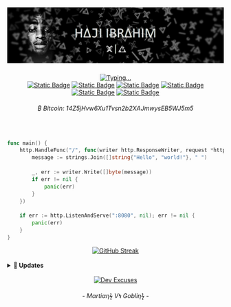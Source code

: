 <!-- Personal profile banner-->
<h1 align="center">
    <img src=".github/hajisml_gh_banner2.png" alt="Profile banner"/>
</h1>

<!-- Typing svg presentation-->
<div align="center">
    <a href="https://git.io/typing-svg">
        <img src="https://readme-typing-svg.demolab.com?font=Fira+Sans&size=22&duration=4000&pause=1000&color=F5F5F5&center=true&vCenter=true&random=false&width=410&lines=We+Δre+Ͷot+Ͳhe+Ϟαϻe,+I'ϻ+Δ+ϻαrtiαη;-+lil+Wαyηe+-" alt="Typing..." />
    </a>
</div>
<div align="center" >
    <a href="https://linkedin.com/in/hajisml"><img alt="Static Badge" src="https://img.shields.io/badge/LinkedIn-0077B5?style=for-the-badge&logo=linkedin&logoColor=white"></a>
    <a href="https://www.youtube.com/@hajsml"><img alt="Static Badge" src="https://img.shields.io/badge/YouTube-FF0000?style=for-the-badge&logo=youtube&logoColor=white"></a>
    <a href="https://www.twitch.tv/hajisml"><img alt="Static Badge" src="https://img.shields.io/badge/Twitch-6441A4?style=for-the-badge&logo=twitch&logoColor=white"></a>
    <a href="https://medium.com/@hajisml"><img alt="Static Badge" src="https://img.shields.io/badge/Medium-000000?style=for-the-badge&logo=medium&logoColor=white"></a>
    <a href="https://x.com/hajisml"><img alt="Static Badge" src="https://img.shields.io/badge/Twitter-000000?style=for-the-badge&logo=x&logoColor=white"></a>
    <a href="https://t.me/hajisml"><img alt="Static Badge" src="https://img.shields.io/badge/Telegram-blue?style=for-the-badge&logo=telegram&logoColor=white"></a>

<!-- Donations-->
<h6 align="center">₿ Bitcoin: 14Z5jHvw6Xu1Tvsn2b2XAJmwysEB5WJ5m5</h6>
</div><br>

<!-- Fav language snippet in Go-->
```go
func main() {
	http.HandleFunc("/", func(writer http.ResponseWriter, request *http.Request) {
		message := strings.Join([]string{"Hello", "world!"}, " ")

		_, err := writer.Write([]byte(message))
		if err != nil {
			panic(err)
		}
	})

	if err := http.ListenAndServe(":8080", nil); err != nil {
		panic(err)
	}
}
```

<!-- Github Statistics -->
<div align="center">
    <a href="https://git.io/streak-stats">
        <img src="https://streak-stats.demolab.com?user=hajisml&theme=transparent&hide_border=true&date_format=j%20M%5B%20Y%5D&mode=weekly&ring=F5F5F5&fire=F5F5F5&currStreakNum=F5F5F5EB&sideLabels=F5F5F5&currStreakLabel=F5F5F5&sideNums=F5F5F5&dates=424242" alt="GitHub Streak" />
    </a>
</div><br>

<!-- Updates -->
<details>
  <summary><b>🚀 Updates</b></summary><br>
    <ul>
        <li>🛠️ Working on <a href="https://github.com/martiandegree/martian-prompt">Martian-Prompt!</a></li>
    </ul>
<!--END_SECTION:Updates-->
</details><br>

<!-- Footer -->
<div align="center">
    <a href="https://hajiibrahim-readme-dev-48.deno.dev">
        <img src="https://hajiibrahim-readme-dev-48.deno.dev?theme=dark&card_width=420&card_height=30&font-family=Fira+sans" alt="Dev Excuses" />
    </a>
<h6 align="center">- Mαrtiαηϟ VϞ Gobliηϟ -</h6>
</div>
